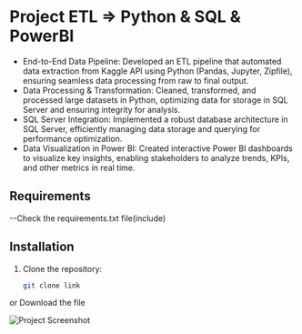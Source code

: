 # Project ETL => Python & SQL & PowerBI

- End-to-End Data Pipeline: Developed an ETL pipeline that automated data extraction from Kaggle API using Python (Pandas, Jupyter, Zipfile), ensuring seamless data processing from raw to final output.
- Data Processing & Transformation: Cleaned, transformed, and processed large datasets in Python, optimizing data for storage in SQL Server and ensuring integrity for analysis.
- SQL Server Integration: Implemented a robust database architecture in SQL Server, efficiently managing data storage and querying for performance optimization.
- Data Visualization in Power BI: Created interactive Power BI dashboards to visualize key insights, enabling stakeholders to analyze trends, KPIs, and other metrics in real time.

## Requirements

--Check the requirements.txt file(include)

## Installation

1. Clone the repository:
   ```bash
   git clone link 

or 
Download the file

![Project Screenshot](images/PowerBI-etl.png)
